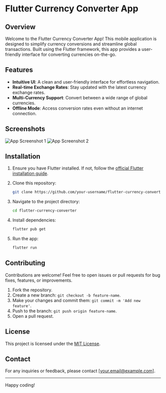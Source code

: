 # Flutter Currency Converter App

## Overview

Welcome to the Flutter Currency Converter App! This mobile application is designed to simplify currency conversions and streamline global transactions. Built using the Flutter framework, this app provides a user-friendly interface for converting currencies on-the-go.

## Features

- **Intuitive UI**: A clean and user-friendly interface for effortless navigation.
- **Real-time Exchange Rates**: Stay updated with the latest currency exchange rates.
- **Multi-Currency Support**: Convert between a wide range of global currencies.
- **Offline Mode**: Access conversion rates even without an internet connection.

## Screenshots
![App Screenshot 1](https://github.com/AnishHazra/currency_converter/assets/121759157/3b93a9d0-13f3-4c0e-a3bb-5dc16593f982)
![App Screenshot 2](https://github.com/AnishHazra/currency_converter/assets/121759157/04fd048d-0d44-4cb3-8c3d-a497ff0c7f37)

## Installation

1. Ensure you have Flutter installed. If not, follow the [official Flutter installation guide](https://flutter.dev/docs/get-started/install).
2. Clone this repository:

    ```bash
    git clone https://github.com/your-username/flutter-currency-converter.git
    ```

3. Navigate to the project directory:

    ```bash
    cd flutter-currency-converter
    ```

4. Install dependencies:

    ```bash
    flutter pub get
    ```

5. Run the app:

    ```bash
    flutter run
    ```

## Contributing

Contributions are welcome! Feel free to open issues or pull requests for bug fixes, features, or improvements.

1. Fork the repository.
2. Create a new branch: `git checkout -b feature-name`.
3. Make your changes and commit them: `git commit -m 'Add new feature'`.
4. Push to the branch: `git push origin feature-name`.
5. Open a pull request.

## License

This project is licensed under the [MIT License](LICENSE).

## Contact

For any inquiries or feedback, please contact [your.email@example.com].

---

Happy coding!
